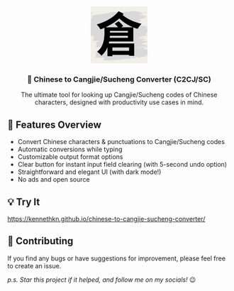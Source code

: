 <div align="center">
  <img src="favicon.ico" width="128" height="128" />
  <h3>🔄 Chinese to Cangjie/Sucheng Converter (C2CJ/SC)</h3>
  <p>The ultimate tool for looking up Cangjie/Sucheng codes of Chinese characters, designed with productivity use cases in mind.</p>
</div>

## :rocket: Features Overview

* Convert Chinese characters & punctuations to Cangjie/Sucheng codes
* Automatic conversions while typing
* Customizable output format options
* Clear button for instant input field clearing (with 5-second undo option)
* Straightforward and elegant UI (with dark mode!)
* No ads and open source

## :bulb: Try It

<https://kennethkn.github.io/chinese-to-cangjie-sucheng-converter/>

## :handshake: Contributing

If you find any bugs or have suggestions for improvement, please feel free to create an issue.

 *p.s. Star this project if it helped, and follow me on my socials!* 😉
